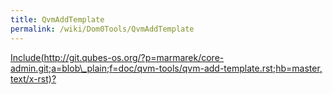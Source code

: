 ```yaml
---
title: QvmAddTemplate
permalink: /wiki/Dom0Tools/QvmAddTemplate
---
```


[Include(http://git.qubes-os.org/?p=marmarek/core-admin.git;a=blob\_plain;f=doc/qvm-tools/qvm-add-template.rst;hb=master, text/x-rst)?](/wiki/Dom0Tools/Include(http%3A/git.qubes-os.org?p=marmarek/core-admin.git;a=blob_plain;f=doc/qvm-tools/qvm-add-template.rst;hb=master,%20text/x-rst))
